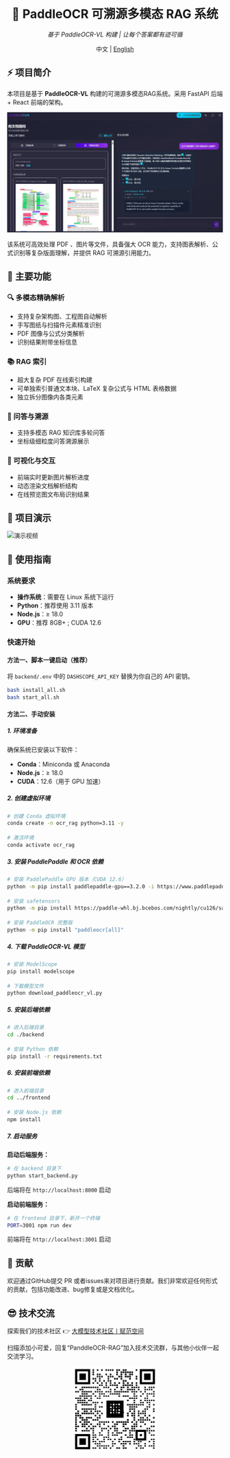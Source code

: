 <div align="center">
  <h1>🚀 PaddleOCR 可溯源多模态 RAG 系统</h1>
  <p><em>基于 PaddleOCR-VL 构建 | 让每个答案都有迹可循</em></p>
  <span>中文 | <a href="./README.md">English</a></span>
</div>

## ⚡ 项目简介

本项目是基于 **PaddleOCR-VL** 构建的可溯源多模态RAG系统。采用 FastAPI 后端 + React 前端的架构。

![项目图片](assets/项目图片.png)

该系统可高效处理 PDF 、图片等文件，具备强大 OCR 能力，支持图表解析、公式识别等复杂版面理解，并提供 RAG 可溯源引用能力。

## 🎯 主要功能

### 🔍 多模态精确解析
- 支持复杂架构图、工程图自动解析
- 手写图纸与扫描件元素精准识别
- PDF 图像与公式分类解析
- 识别结果附带坐标信息

### 📚 RAG 索引
- 超大复杂 PDF 在线索引构建
- 可单独索引普通文本块、LaTeX 复杂公式与 HTML 表格数据
- 独立拆分图像内各类元素

### 💬 问答与溯源
- 支持多模态 RAG 知识库多轮问答
- 坐标级细粒度问答溯源展示

### 🎨 可视化与交互
- 前端实时更新图片解析进度
- 动态渲染文档解析结构
- 在线预览图文布局识别结果

## 👀 项目演示

![演示视频](assets/演示视频.gif)

## 🚀 使用指南

### 系统要求


- **操作系统**：需要在 Linux 系统下运行
- **Python**：推荐使用 3.11 版本
- **Node.js**：≥ 18.0
- **GPU**：推荐 8GB+ ; CUDA 12.6


### 快速开始
#### 方法一、脚本一键启动（推荐）
将 `backend/.env` 中的 `DASHSCOPE_API_KEY` 替换为你自己的 API 密钥。
```bash
bash install_all.sh
bash start_all.sh
```
#### 方法二、手动安装

##### 1. 环境准备

确保系统已安装以下软件：
- **Conda**：Miniconda 或 Anaconda
- **Node.js**：≥ 18.0
- **CUDA**：12.6（用于 GPU 加速）

##### 2. 创建虚拟环境

```bash
# 创建 Conda 虚拟环境
conda create -n ocr_rag python=3.11 -y

# 激活环境
conda activate ocr_rag
```

##### 3. 安装 PaddlePaddle 和 OCR 依赖

```bash
# 安装 PaddlePaddle GPU 版本（CUDA 12.6）
python -m pip install paddlepaddle-gpu==3.2.0 -i https://www.paddlepaddle.org.cn/packages/stable/cu126/

# 安装 safetensors
python -m pip install https://paddle-whl.bj.bcebos.com/nightly/cu126/safetensors/safetensors-0.6.2.dev0-cp38-abi3-linux_x86_64.whl

# 安装 PaddleOCR 完整版
python -m pip install "paddleocr[all]"
```

##### 4. 下载 PaddleOCR-VL 模型

```bash
# 安装 ModelScope
pip install modelscope

# 下载模型文件
python download_paddleocr_vl.py
```

##### 5. 安装后端依赖

```bash
# 进入后端目录
cd ./backend

# 安装 Python 依赖
pip install -r requirements.txt
```

##### 6. 安装前端依赖

```bash
# 进入前端目录
cd ../frontend

# 安装 Node.js 依赖
npm install
```

##### 7. 启动服务

**启动后端服务：**
```bash
# 在 backend 目录下
python start_backend.py
```
后端将在 `http://localhost:8000` 启动

**启动前端服务：**
```bash
# 在 frontend 目录下，新开一个终端
PORT=3001 npm run dev
```
前端将在 `http://localhost:3001` 启动

## 🙈 贡献
欢迎通过GitHub提交 PR 或者issues来对项目进行贡献。我们非常欢迎任何形式的贡献，包括功能改进、bug修复或是文档优化。

## 😎 技术交流
探索我们的技术社区 👉 [大模型技术社区丨赋范空间](https://kq4b3vgg5b.feishu.cn/wiki/JuJSwfbwmiwvbqkiQ7LcN1N1nhd)

扫描添加小可爱，回复“PanddleOCR-RAG”加入技术交流群，与其他小伙伴一起交流学习。
<div align="center">
<img src="assets\交流群.jpg" width="200" alt="技术交流群二维码">
<div>

